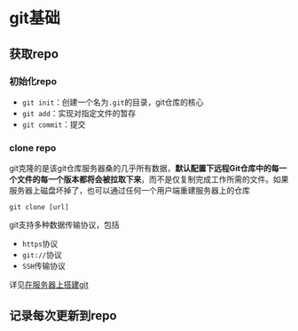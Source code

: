 # git基础

## 获取repo

### 初始化repo

* `git init`：创建一个名为`.git`的目录，git仓库的核心
* `git add`：实现对指定文件的暂存
* `git commit`：提交

### clone repo

git克隆的是该git仓库服务器桑的几乎所有数据，**默认配置下远程Git仓库中的每一个文件的每一个版本都将会被拉取下来**，而不是仅复制完成工作所需的文件。如果服务器上磁盘坏掉了，也可以通过任何一个用户端重建服务器上的仓库

`git clone [url]`

git支持多种数据传输协议，包括
* `https`协议
* `git://`协议
* `SSH`传输协议

详见[在服务器上搭建git](https://www.progit.cn/#_git_on_the_server)

## 记录每次更新到repo